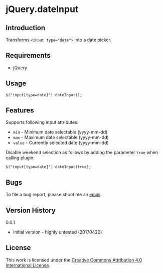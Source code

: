 jQuery.dateInput
================

Introduction
------------

Transforms `<input type="date">` into a date picker.

Requirements
------------
-   jQuery


Usage
-----

    $("input[type=date]").dateInput();
    
Features
--------

Supports following input attributes:

- `min` - Minimum date selectable (yyyy-mm-dd)
- `max` - Maximum date selectable (yyyy-mm-dd)
- `value` - Currently selected date (yyyy-mm-dd)

Disable weekend selection as follows by adding the parameter `true` when
calling plugin:

    $("input[type=date]").dateInput(true);

Bugs
----
To file a bug report, please shoot me an [email](http://shengslogar.com/email).

Version History
---------------
0.0.1

-   Initial version - highly untested (20170420)


License
-------

This work is licensed under the
[Creative Commons Attribution 4.0 International License](http://creativecommons.org/licenses/by/4.0/).